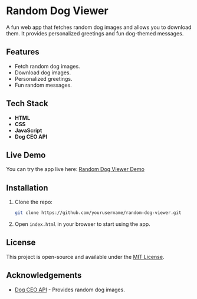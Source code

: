 # Random Dog Viewer

A fun web app that fetches random dog images and allows you to download them. It provides personalized greetings and fun dog-themed messages.

## Features

- Fetch random dog images.
- Download dog images.
- Personalized greetings.
- Fun random messages.

## Tech Stack

- **HTML**
- **CSS**
- **JavaScript**
- **Dog CEO API**

## Live Demo

You can try the app live here: [Random Dog Viewer Demo](https://your-live-demo-link.com)

## Installation

1. Clone the repo:
    ```bash
    git clone https://github.com/yourusername/random-dog-viewer.git
    ```
2. Open `index.html` in your browser to start using the app.

## License

This project is open-source and available under the [MIT License](LICENSE).

## Acknowledgements

- [Dog CEO API](https://dog.ceo/dog-api/) - Provides random dog images.
